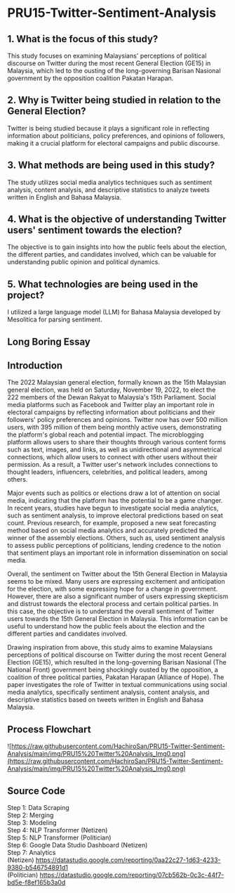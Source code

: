 # PRU15-Twitter-Sentiment-Analysis


## 1. What is the focus of this study?
This study focuses on examining Malaysians' perceptions of political discourse on Twitter during the most recent General Election (GE15) in Malaysia, which led to the ousting of the long-governing Barisan Nasional government by the opposition coalition Pakatan Harapan.


## 2. Why is Twitter being studied in relation to the General Election?
Twitter is being studied because it plays a significant role in reflecting information about politicians, policy preferences, and opinions of followers, making it a crucial platform for electoral campaigns and public discourse.


## 3. What methods are being used in this study?
The study utilizes social media analytics techniques such as sentiment analysis, content analysis, and descriptive statistics to analyze tweets written in English and Bahasa Malaysia.

## 4. What is the objective of understanding Twitter users' sentiment towards the election?
The objective is to gain insights into how the public feels about the election, the different parties, and candidates involved, which can be valuable for understanding public opinion and political dynamics.

## 5. What technologies are being used in the project?
I utilized a large language model (LLM) for Bahasa Malaysia developed by Mesolitica for parsing sentiment.

## Long Boring Essay

## Introduction
The 2022 Malaysian general election, formally known as the 15th Malaysian general election, was held on Saturday, November 19, 2022, to elect the 222 members of the Dewan Rakyat to Malaysia's 15th Parliament. Social media platforms such as Facebook and Twitter play an important role in electoral campaigns by reflecting information about politicians and their followers' policy preferences and opinions. Twitter now has over 500 million users, with 395 million of them being monthly active users, demonstrating the platform's global reach and potential impact. The microblogging platform allows users to share their thoughts through various content forms such as text, images, and links, as well as unidirectional and asymmetrical connections, which allow users to connect with other users without their permission. As a result, a Twitter user's network includes connections to thought leaders, influencers, celebrities, and political leaders, among others.

Major events such as politics or elections draw a lot of attention on social media, indicating that the platform has the potential to be a game changer. In recent years, studies have begun to investigate social media analytics, such as sentiment analysis, to improve electoral predictions based on seat count. Previous research, for example, proposed a new seat forecasting method based on social media analytics and accurately predicted the winner of the assembly elections. Others, such as, used sentiment analysis to assess public perceptions of politicians, lending credence to the notion that sentiment plays an important role in information dissemination on social media.

Overall, the sentiment on Twitter about the 15th General Election in Malaysia seems to be mixed. Many users are expressing excitement and anticipation for the election, with some expressing hope for a change in government. However, there are also a significant number of users expressing skepticism and distrust towards the electoral process and certain political parties. In this case, the objective is to understand the overall sentiment of Twitter users towards the 15th General Election in Malaysia. This information can be useful to understand how the public feels about the election and the different parties and candidates involved.

Drawing inspiration from above, this study aims to examine Malaysians perceptions of political discourse on Twitter during the most recent General Election (GE15), which resulted in the long-governing Barisan Nasional (The National Front) government being shockingly ousted by the opposition, a coalition of three political parties, Pakatan Harapan (Alliance of Hope). The paper investigates the role of Twitter in textual communications using social media analytics, specifically sentiment analysis, content analysis, and descriptive statistics based on tweets written in English and Bahasa Malaysia.

## Process Flowchart


![https://raw.githubusercontent.com/HachiroSan/PRU15-Twitter-Sentiment-Analysis/main/img/PRU15%20Twitter%20Analysis_Img0.png](https://raw.githubusercontent.com/HachiroSan/PRU15-Twitter-Sentiment-Analysis/main/img/PRU15%20Twitter%20Analysis_Img0.png)

## Source Code

Step 1: Data Scraping <br />
Step 2: Merging <br />
Step 3: Modeling <br />
Step 4: NLP Transformer (Netizen) <br />
Step 5: NLP Transformer (Politician) <br />
Step 6: Google Data Studio Dashboard (Netizen) <br />
Step 7: Analytics <br />
(Netizen) https://datastudio.google.com/reporting/0aa22c27-1d63-4233-9380-b546754891d1 <br />
(Politician) https://datastudio.google.com/reporting/07cb562b-0c3c-44f7-bd5e-f8ef165b3a0d <br />

